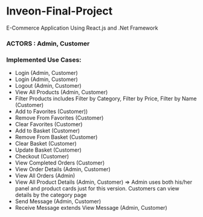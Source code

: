 # Inveon-Final-Project
E-Commerce Application Using React.js and .Net Framework

<div>
    <h3><strong>ACTORS : </strong>Admin, Customer</h3>
    <h3><strong>Implemented Use Cases: </strong></h3>
    <ul>
        <li>Login (Admin, Customer)</li>
      <li>Login (Admin, Customer)</li>
      <li>Logout (Admin, Customer)</li>
      <li>View All Products (Admin, Customer)</li>
      <li>Filter Products includes Filter by Category, Filter by Price, Filter by Name (Customer)</li>
      <li>Add to Favorites (Customer))</li>
      <li>Remove From Favorites (Customer)</li>
      <li>Clear Favorites (Customer)</li>
      <li>Add to Basket (Customer)</li>
      <li>Remove From Basket (Customer)</li>
      <li>Clear Basket (Customer)</li>
      <li>Update Basket (Customer)</li>
      <li>Checkout (Customer)</li>
      <li>View Completed Orders (Customer)</li>
      <li>View Order Details (Admin, Customer)</li>
      <li>View All Orders  (Admin)</li>
      <li>View All Product Details (Admin, Customer) => Admin uses both his/her panel and product cards just for this version. Customers can view details by the category page</li>
      <li>Send Message (Admin, Customer)</li>
      <li>Receive Message extends View Message (Admin, Customer)</li>
    </ul>
</div>








